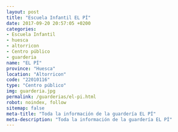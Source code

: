 ```yaml
---
layout: post
title: "Escuela Infantil EL PÍ"
date: 2017-09-20 20:57:05 +0200
categories:
- Escuela Infantil
- huesca
- altorricon
- Centro público
- guarderia
name: "EL PÍ"
province: "Huesca"
location: "Altorricon"
code: "22010116"
type: "Centro público"
img: guarderia.jpg
permalink: /guarderias/el-pi.html
robot: noindex, follow
sitemap: false
meta-title: "Toda la información de la guardería EL PÍ"
meta-description: "Toda la información de la guardería EL PÍ"
---
```

